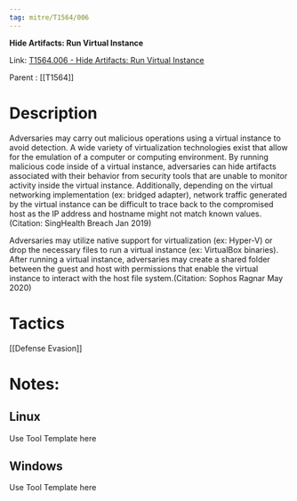```yaml
---
tag: mitre/T1564/006
---
```


**Hide Artifacts: Run Virtual Instance**

Link: [T1564.006 - Hide Artifacts: Run Virtual Instance](https://attack.mitre.org/techniques/T1564/006)

Parent : [[T1564]]


# Description

Adversaries may carry out malicious operations using a virtual instance to avoid detection. A wide variety of virtualization technologies exist that allow for the emulation of a computer or computing environment. By running malicious code inside of a virtual instance, adversaries can hide artifacts associated with their behavior from security tools that are unable to monitor activity inside the virtual instance. Additionally, depending on the virtual networking implementation (ex: bridged adapter), network traffic generated by the virtual instance can be difficult to trace back to the compromised host as the IP address and hostname might not match known values.(Citation: SingHealth Breach Jan 2019)

Adversaries may utilize native support for virtualization (ex: Hyper-V) or drop the necessary files to run a virtual instance (ex: VirtualBox binaries). After running a virtual instance, adversaries may create a shared folder between the guest and host with permissions that enable the virtual instance to interact with the host file system.(Citation: Sophos Ragnar May 2020)

# Tactics


[[Defense Evasion]]


# Notes:

## Linux

Use Tool Template here

## Windows

Use Tool Template here